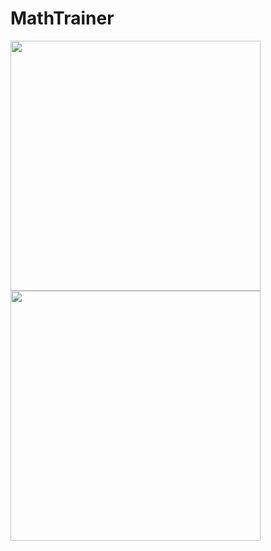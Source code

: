 # MathTrainer

<p float="left">
  <img src="https://github.com/sh0n1n/MathTrainer/assets/91195065/87c241ba-4560-41e2-884e-d0f8c827c0d3" width="400" />
  <img src="https://github.com/sh0n1n/MathTrainer/assets/91195065/938011f4-80ef-4e96-b400-3d8e5af0b47b" width="400" /> 
</p>

